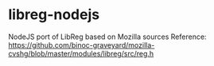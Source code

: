 # libreg-nodejs
NodeJS port of LibReg based on Mozilla sources
Reference: https://github.com/binoc-graveyard/mozilla-cvshg/blob/master/modules/libreg/src/reg.h
